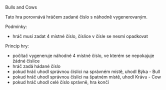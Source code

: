 Bulls and Cows

Tato hra porovnává hráčem zadané číslo s náhodně vygenerovaným.

Podmínky: 
- hráč musí zadat 4 místné číslo, číslice v čísle se nesmí opadkovat

Princip hry:
- počítač vygeneruje náhodné 4 místné číslo, ve kterém se nepokajuje žádné číslice
- hráč zadá hádané číslo
- pokud hráč uhodl správnou číslici na správném místě, uhodl Býka - Bull
- pokud hráč uhodl správnou číslici na špatném místě, uhodl Krávu - Cow
- pokud hráč uhodl celé číslo správně, hra končí
